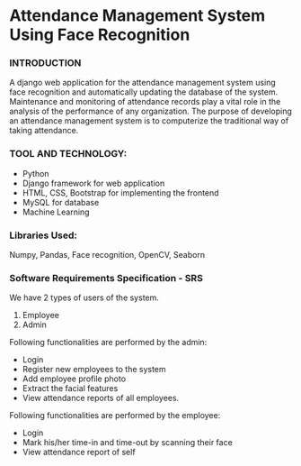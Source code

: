 # Attendance Management System Using Face Recognition

### INTRODUCTION

A django web application for the attendance management system using face recognition and automatically updating the database of the system.
Maintenance and monitoring of attendance records play a vital role in the analysis of the performance of any organization. The purpose of developing an attendance management system is to computerize the traditional way of taking attendance.

### TOOL AND TECHNOLOGY: 
* Python
* Django framework for web application
* HTML, CSS, Bootstrap for implementing the frontend
* MySQL for database
* Machine Learning

### Libraries Used:
Numpy, Pandas, Face recognition, OpenCV, Seaborn

### Software Requirements Specification - SRS 

We have 2 types of users of the system.
1. Employee
2. Admin

Following functionalities are performed by the admin:

* Login
* Register new employees to the system
* Add employee profile photo
* Extract the facial features
* View attendance reports of all employees. 

Following functionalities are performed by the employee:
* Login
* Mark his/her time-in and time-out by scanning their face
* View attendance report of self
